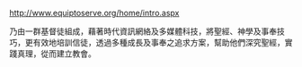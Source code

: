 
http://www.equiptoserve.org/home/intro.aspx

乃由一群基督徒組成，藉著時代資訊網絡及多媒體科技，將聖經、神學及事奉技巧，更有效地培訓信徒，透過多種成長及事奉之追求方案，幫助他們深究聖經，實踐真理，從而建立教會。